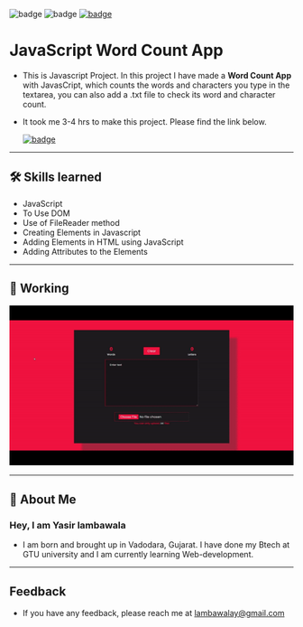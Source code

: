 ![badge](https://img.shields.io/badge/MADE%20WITH-HTML,%20CSS%20&%20JS-blue)
![badge](https://img.shields.io/badge/TIME%20TAKEN-3%20to%204%20hrs-red)
[![badge](https://img.shields.io/badge/SEE%20DEMO%20-VISIT-green)](https://javascript-wordcount-project3.netlify.app/)

# JavaScript Word Count App

- This is Javascript Project. In this project I have made a **Word Count App** with JavasCript, which counts the words and characters you type in the textarea, you can also add a .txt file to check its word and character count.

- It took me 3-4 hrs to make this project. Please find the link below.

  [![badge](https://img.shields.io/badge/LINK%20OF-PROJECT-white)](https://javascript-wordcount-project3.netlify.app/)

---

## 🛠 Skills learned

- JavaScript
- To Use DOM
- Use of FileReader method
- Creating Elements in Javascript
- Adding Elements in HTML using JavaScript
- Adding Attributes to the Elements

---

## 🎥 Working

![Gif](Javascript_word_counter.gif)

---

## 🚀 About Me

### Hey, I am Yasir lambawala

- I am born and brought up in Vadodara, Gujarat. I have done my Btech at GTU university and I am currently learning Web-development.

---

## Feedback

- If you have any feedback, please reach me at lambawalay@gmail.com
